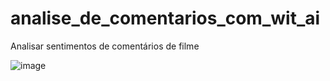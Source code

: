 # analise_de_comentarios_com_wit_ai

Analisar sentimentos de comentários de filme

![image](https://github.com/user-attachments/assets/6aa4e97c-c7b0-414d-8239-7ba9048c5fbb)

